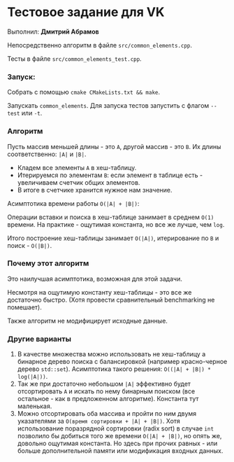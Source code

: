 # Тестовое задание для VK

Выполнил: __Дмитрий Абрамов__


Непосредственно алгоритм в файле `src/common_elements.cpp`.

Тесты в файле `src/common_elements_test.cpp`.

### Запуск:

Собрать с помощью `cmake CMakeLists.txt && make`.

Запускать `common_elements`.
Для запуска тестов запустить с флагом `--test` или `-t`.

### Алгоритм

Пусть массив меньшей длины - это `A`, другой массив - это `B`. Их длины соответственно: `|A|` и `|B|`.

- Кладем все элементы `A` в хеш-таблицу.
- Итерируемся по элементам `B`: если элемент в таблице есть - увеличиваем счетчик общих элементов.
- В итоге в счетчике хранится нужное нам значение.

Асимптотика времени работы `O(|A| + |B|)`:

Операции вставки и поиска в хеш-таблице занимает в среднем `O(1)` времени.
На практике - ощутимая константа, но все же лучше, чем `log`.

Итого построение хеш-таблицы занимает `O(|A|)`, итерирование по `B` и поиск - `O(|B|)`.

### Почему этот алгоритм
Это наилучшая асимптотика, возможная для этой задачи.

Несмотря на ощутимую константу хеш-таблицы - это все же достаточно быстро. (Хотя провести сравнительный benchmarking не помешает). 

Также алгоритм не модифицирует исходные данные.

### Другие варианты

1. В качестве множества можно использовать не хеш-таблицу а бинарное дерево поиска с балансировкой (например красно-черное дерево `std::set`). 
Асимптотика такого решения: `O((|A| + |B|) * log(|A|))`.
2. Так же при достаточно небольшом `|A|` эффективно будет отсортировать `A` и искать по нему бинарным поиском (все остальное - как в предложенном алгоритме). Константа тут маленькая. 
3. Можно отсортировать оба массива и пройти по ним двумя указателями за `O(время сортировки + |A| + |B|)`. 
Хотя использование поразрядной сортировки (radix sort) в случае `int` позволило бы добиться того же времени `O(|A| + |B|)`, но опять же, довольно ощутимая константа.
Но здесь при прочих равных - или больше дополнительной памяти или модификация входных данных. 

